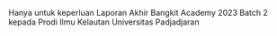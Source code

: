 Hanya untuk keperluan Laporan Akhir Bangkit Academy 2023 Batch 2 kepada Prodi Ilmu Kelautan Universitas Padjadjaran
